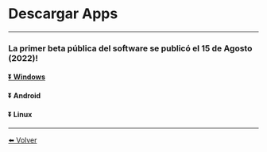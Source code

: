 # Descargar Apps

---

### La primer beta pública del software se publicó el 15 de Agosto (2022)!


#### [⏬ Windows](https://github.com/labunsl/LibreLabUNSL/blob/main/C%C3%B3digos%20Arduino/LibreLab_App/LibreLab1.3/LibreLabSetup/Release/setup.exe)

#### ⏬ Android

#### ⏬ Linux

---


[⬅️ Volver](./)
